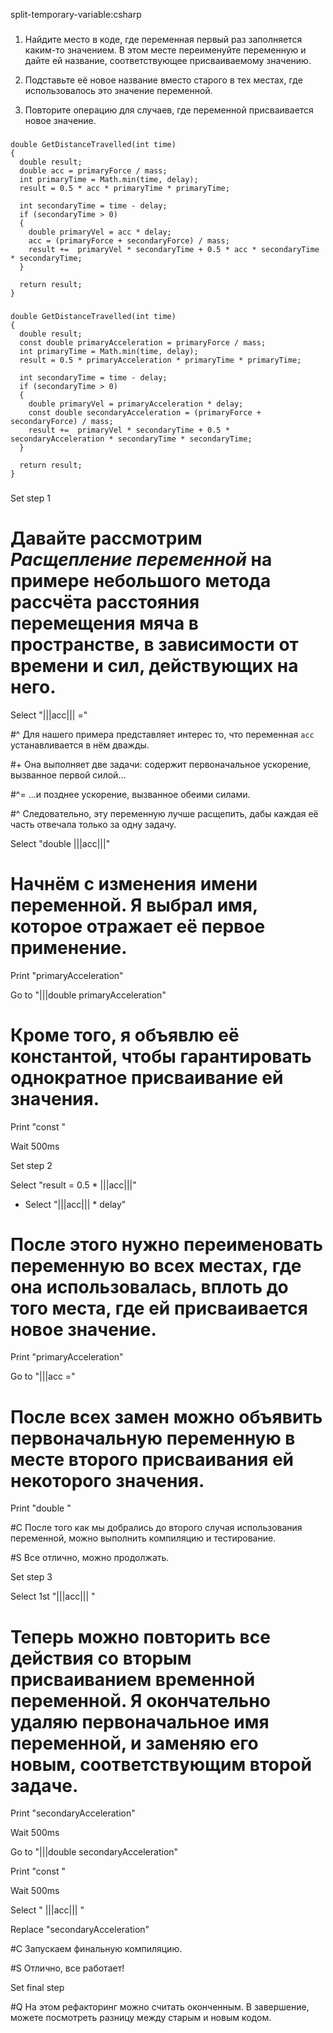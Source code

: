 split-temporary-variable:csharp

###

1. Найдите место в коде, где переменная первый раз заполняется каким-то значением. В этом месте переименуйте переменную и дайте ей название, соответствующее присваиваемому значению.

2. Подставьте её новое название вместо старого в тех местах, где использовалось это значение переменной.

3. Повторите операцию для случаев, где переменной присваивается новое значение.



###

```
double GetDistanceTravelled(int time)
{
  double result;
  double acc = primaryForce / mass;
  int primaryTime = Math.min(time, delay);
  result = 0.5 * acc * primaryTime * primaryTime;

  int secondaryTime = time - delay;
  if (secondaryTime > 0)
  {
    double primaryVel = acc * delay;
    acc = (primaryForce + secondaryForce) / mass;
    result +=  primaryVel * secondaryTime + 0.5 * acc * secondaryTime * secondaryTime;
  }

  return result;
}
```

###

```
double GetDistanceTravelled(int time)
{
  double result;
  const double primaryAcceleration = primaryForce / mass;
  int primaryTime = Math.min(time, delay);
  result = 0.5 * primaryAcceleration * primaryTime * primaryTime;

  int secondaryTime = time - delay;
  if (secondaryTime > 0)
  {
    double primaryVel = primaryAcceleration * delay;
    const double secondaryAcceleration = (primaryForce + secondaryForce) / mass;
    result +=  primaryVel * secondaryTime + 0.5 * secondaryAcceleration * secondaryTime * secondaryTime;
  }

  return result;
}
```

###

Set step 1

# Давайте рассмотрим <i>Расщепление переменной</i> на примере небольшого метода рассчёта расстояния перемещения мяча в пространстве, в зависимости от времени и сил, действующих на него.

Select "|||acc||| ="

#^ Для нашего примера представляет интерес то, что переменная <code>acc</code> устанавливается в нём дважды.

#+ Она выполняет две задачи: содержит первоначальное ускорение, вызванное первой силой...

#^= ...и позднее ускорение, вызванное обеими силами.

#^ Следовательно, эту переменную лучше расщепить, дабы каждая её часть отвечала только за одну задачу.

Select "double |||acc|||"

# Начнём с изменения имени переменной. Я выбрал имя, которое отражает её первое применение.

Print "primaryAcceleration"

Go to "|||double primaryAcceleration"

# Кроме того, я объявлю её константой, чтобы гарантировать однократное присваивание ей значения.

Print "const "

Wait 500ms

Set step 2

Select "result = 0.5 * |||acc|||"
+ Select "|||acc||| * delay"

# После этого нужно переименовать переменную во всех местах, где она использовалась, вплоть до того места, где ей присваивается новое значение.

Print "primaryAcceleration"

Go to "|||acc ="

# После всех замен можно объявить первоначальную переменную в месте второго присваивания ей некоторого значения.

Print "double "

#C После того как мы добрались до второго случая использования переменной, можно выполнить компиляцию и тестирование.

#S Все отлично, можно продолжать.

Set step 3

Select 1st "|||acc||| "

# Теперь можно повторить все действия со вторым присваиванием временной переменной. Я окончательно удаляю первоначальное имя переменной, и заменяю его новым, соответствующим второй задаче.

Print "secondaryAcceleration"

Wait 500ms

Go to "|||double secondaryAcceleration"

Print "const "

Wait 500ms

Select " |||acc||| "

Replace "secondaryAcceleration"

#C Запускаем финальную компиляцию.

#S Отлично, все работает!

Set final step

#Q На этом рефакторинг можно считать оконченным. В завершение, можете посмотреть разницу между старым и новым кодом.